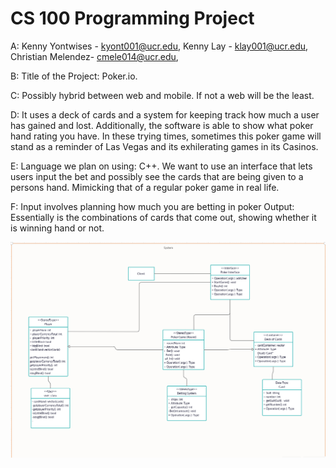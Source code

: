# CS 100 Programming Project

A:
  Kenny Yontwises - kyont001@ucr.edu, 
  Kenny Lay - klay001@ucr.edu, 
  Christian Melendez- cmele014@ucr.edu, 
  
B: 
  Title of the Project: Poker.io.
  
C:
  Possibly hybrid between web and mobile. If not a web will be the least.
  
D:
  It uses a deck of cards and a system for keeping track how much a user has gained and lost. Additionally, the software is able to show what poker hand rating you have. In these trying times, sometimes this poker game will stand as a reminder of Las Vegas and its exhilerating games in its Casinos.

E:
  Language we plan on using: C++. We want to use an interface that lets users input the bet and possibly see the cards that are being given to a persons hand. Mimicking that of a regular poker game in real life. 

F:
  Input involves planning how much you are betting in poker
  Output: Essentially is the combinations of cards that come out, showing whether it is winning hand or not. 


![](Images/UML_Diagram%201.0.PNG)

